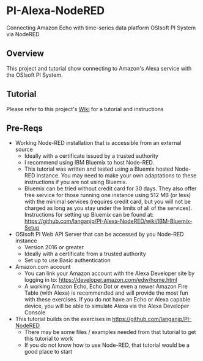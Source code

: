 # PI-Alexa-NodeRED
Connecting Amazon Echo with time-series data platform OSIsoft PI System via NodeRED

## Overview
This project and tutorial show connecting to Amazon's Alexa service with the OSIsoft PI System.

## Tutorial
Please refer to this project's [Wiki](https://github.com/langanjp/PI-Alexa-NodeRED/wiki) for a tutorial and instructions

## Pre-Reqs
* Working Node-RED installation that is accessible from an external source
     * Ideally with a certificate issued by a trusted authority
     * I recommend using IBM Bluemix to host Node-RED.
     * This tutorial was written and tested using a Bluemix hosted Node-RED instance.  You may need to make your own adaptations to these instructions if you are not using Bluemix.
     * Bluemix can be tried without credit card for 30 days.  They also offer free service for those running one instance using 512 MB (or less) with the minimal services (requires credit card, but you will not be charged as long as you stay under the limits of all of the services). Instructions for setting up Bluemix can be found at: https://github.com/langanjp/PI-Alexa-NodeRED/wiki/IBM-Bluemix-Setup
* OSIsoft PI Web API Server that can be accessed by you Node-RED instance
     * Version 2016 or greater
     * Ideally with a certificate from a trusted authority
     * Set up to use Basic authentication
* Amazon.com account
     * You can link your Amazon account with the Alexa Developer site by logging in to: https://developer.amazon.com/edw/home.html 
     * A working Amazon Echo, Echo Dot or even a newer Amazon Fire Table (with Alexa) is recommended and will provide the most fun with these exercises.  If you do not have an Echo or Alexa capable device, you will be able to simulate Alexa via the Alexa Developer Console
* This tutorial builds on the exercises in https://github.com/langanjp/PI-NodeRED
     * There may be some files / examples needed from that tutorial to get this tutorial to work
     * If you do not know how to use Node-RED, that tutorial would be a good place to start
